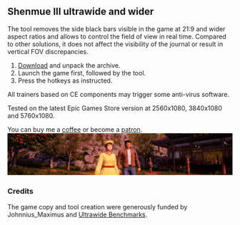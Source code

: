 ## Shenmue III ultrawide and wider

The tool removes the side black bars visible in the game at 21:9 and wider aspect ratios and allows to control the field of view in real time. Compared to other solutions, it does not affect the visibility of the journal or result in vertical FOV discrepancies.

1. [Download](/../../releases) and unpack the archive.
2. Launch the game first, followed by the tool.
3. Press the hotkeys as instructed.

All trainers based on CE components may trigger some anti-virus software.

Tested on the latest Epic Games Store version at 2560x1080, 3840x1080 and 5760x1080.

You can buy me a [coffee](https://ko-fi.com/rozziroxx) or become a [patron](https://www.patreon.com/rozzi).
![](preview.jpg)

### Credits
The game copy and tool creation were generously funded by Johnnius_Maximus and [Ultrawide Benchmarks](https://www.youtube.com/user/m7argy/videos).
